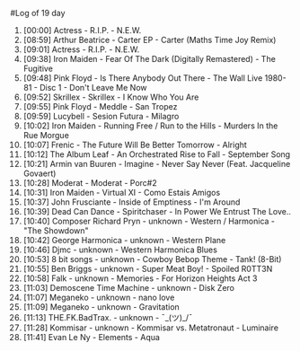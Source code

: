 #Log of 19 day

1. [00:00] Actress - R.I.P. - N.E.W.
1. [08:59] Arthur Beatrice - Carter EP - Carter (Maths Time Joy Remix)
1. [09:01] Actress - R.I.P. - N.E.W.
1. [09:38] Iron Maiden - Fear Of The Dark (Digitally Remastered) - The Fugitive
1. [09:48] Pink Floyd - Is There Anybody Out There - The Wall Live 1980-81 - Disc 1 - Don't Leave Me Now
1. [09:52] Skrillex - Skrillex - I Know Who You Are
1. [09:55] Pink Floyd - Meddle - San Tropez
1. [09:59] Lucybell - Sesion Futura - Milagro
1. [10:02] Iron Maiden - Running Free / Run to the Hills - Murders In the Rue Morgue
1. [10:07] Frenic - The Future Will Be Better Tomorrow - Alright
1. [10:12] The Album Leaf - An Orchestrated Rise to Fall - September Song
1. [10:21] Armin van Buuren - Imagine - Never Say Never (Feat. Jacqueline Govaert)
1. [10:28] Moderat - Moderat - Porc#2
1. [10:31] Iron Maiden - Virtual XI - Como Estais Amigos
1. [10:37] John Frusciante - Inside of Emptiness - I'm Around
1. [10:39] Dead Can Dance - Spiritchaser - In Power We Entrust The Love..
1. [10:40] Composer Richard Pryn - unknown - Western / Harmonica - "The Showdown"
1. [10:42] George Harmonica - unknown - Western Plane
1. [10:46] Djmc - unknown - Western Harmonica Blues
1. [10:53] 8 bit songs - unknown - Cowboy Bebop Theme - Tank! (8-Bit)
1. [10:55] Ben Briggs - unknown - Super Meat Boy! - Spoiled R0TT3N
1. [10:58] Falk - unknown - Memories - For Horizon Heights Act 3
1. [11:03] Demoscene Time Machine - unknown - Disk Zero
1. [11:07] Meganeko - unknown - nano love
1. [11:09] Meganeko - unknown - Gravitation
1. [11:13] THE.FK.BadTrax. - unknown - ¯\_(ツ)_/¯
1. [11:28] Kommisar - unknown - Kommisar vs. Metatronaut - Luminaire
1. [11:41] Evan Le Ny - Elements - Aqua
